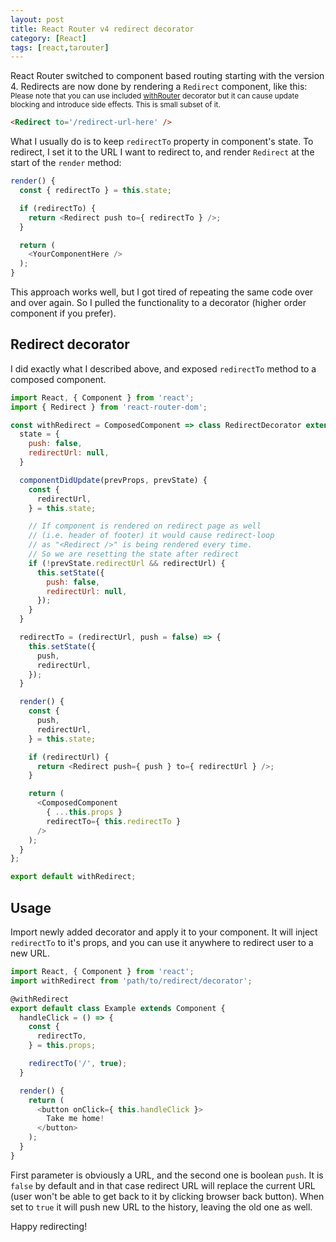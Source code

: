 ```yaml
---
layout: post
title: React Router v4 redirect decorator
category: [React]
tags: [react,tarouter]
---
```


React Router switched to component based routing starting with the version 4.
Redirects are now done by rendering a `Redirect` component,
<label class="SideNote-trigger">
like this:
</label>
<small class="SideNote">
Please note that you can use included [withRouter](https://reacttraining.com/react-router/web/api/withRouter)
decorator but it can cause update blocking and introduce side effects.
This is small subset of it.
</small>


```html
<Redirect to='/redirect-url-here' />
```

What I usually do is to keep `redirectTo` property in component's state.
To redirect, I set it to the URL I want to redirect to,
and render `Redirect` at the start of the `render` method:

<!--more-->

```js
render() {
  const { redirectTo } = this.state;

  if (redirectTo) {
    return <Redirect push to={ redirectTo } />;
  }

  return (
    <YourComponentHere />
  );
}
```

This approach works well, but I got tired of repeating the same code over and over again.
So I pulled the functionality to a decorator (higher order component if you prefer).


## Redirect decorator

I did exactly what I described above, and exposed `redirectTo` method
to a composed component.

```js
import React, { Component } from 'react';
import { Redirect } from 'react-router-dom';

const withRedirect = ComposedComponent => class RedirectDecorator extends Component {
  state = {
    push: false,
    redirectUrl: null,
  }

  componentDidUpdate(prevProps, prevState) {
    const {
      redirectUrl,
    } = this.state;

    // If component is rendered on redirect page as well
    // (i.e. header of footer) it would cause redirect-loop
    // as "<Redirect />" is being rendered every time.
    // So we are resetting the state after redirect
    if (!prevState.redirectUrl && redirectUrl) {
      this.setState({
        push: false,
        redirectUrl: null,
      });
    }
  }

  redirectTo = (redirectUrl, push = false) => {
    this.setState({
      push,
      redirectUrl,
    });
  }

  render() {
    const {
      push,
      redirectUrl,
    } = this.state;

    if (redirectUrl) {
      return <Redirect push={ push } to={ redirectUrl } />;
    }

    return (
      <ComposedComponent
        { ...this.props }
        redirectTo={ this.redirectTo }
      />
    );
  }
};

export default withRedirect;
```

## Usage

Import newly added decorator and apply it to your component.
It will inject `redirectTo` to it's props,
and you can use it anywhere to redirect user to a new URL.

```js
import React, { Component } from 'react';
import withRedirect from 'path/to/redirect/decorator';

@withRedirect
export default class Example extends Component {
  handleClick = () => {
    const {
      redirectTo,
    } = this.props;

    redirectTo('/', true);
  }

  render() {
    return (
      <button onClick={ this.handleClick }>
        Take me home!
      </button>
    );
  }
}
```

First parameter is obviously a URL, and the second one is boolean `push`.
It is `false` by default and in that case redirect URL will replace the current URL
(user won't be able to get back to it by clicking browser back button).
When set to `true` it will push new URL to the history, leaving the old one as well.

Happy redirecting!

